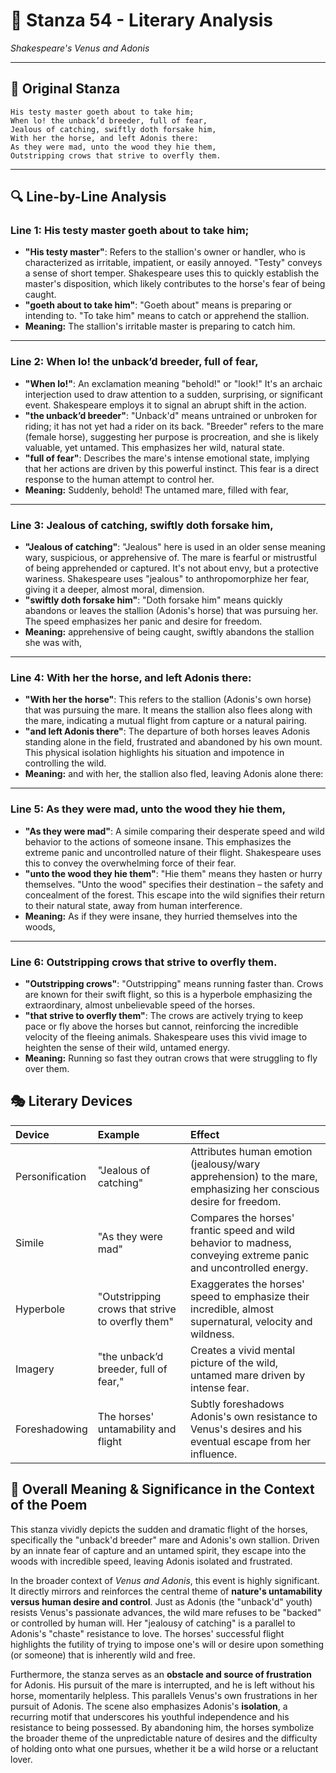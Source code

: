 # 🌹 Stanza 54 - Literary Analysis
*Shakespeare's Venus and Adonis*

---

## 📖 Original Stanza
```
His testy master goeth about to take him;
When lo! the unback’d breeder, full of fear,        
Jealous of catching, swiftly doth forsake him,
With her the horse, and left Adonis there:
As they were mad, unto the wood they hie them,
Outstripping crows that strive to overfly them.
```

---

## 🔍 Line-by-Line Analysis

### Line 1: His testy master goeth about to take him;
*   **"His testy master"**: Refers to the stallion's owner or handler, who is characterized as irritable, impatient, or easily annoyed. "Testy" conveys a sense of short temper. Shakespeare uses this to quickly establish the master's disposition, which likely contributes to the horse's fear of being caught.
*   **"goeth about to take him"**: "Goeth about" means is preparing or intending to. "To take him" means to catch or apprehend the stallion.
*   **Meaning:** The stallion's irritable master is preparing to catch him.

---

### Line 2: When lo! the unback’d breeder, full of fear,
*   **"When lo!"**: An exclamation meaning "behold!" or "look!" It's an archaic interjection used to draw attention to a sudden, surprising, or significant event. Shakespeare employs it to signal an abrupt shift in the action.
*   **"the unback’d breeder"**: "Unback'd" means untrained or unbroken for riding; it has not yet had a rider on its back. "Breeder" refers to the mare (female horse), suggesting her purpose is procreation, and she is likely valuable, yet untamed. This emphasizes her wild, natural state.
*   **"full of fear"**: Describes the mare's intense emotional state, implying that her actions are driven by this powerful instinct. This fear is a direct response to the human attempt to control her.
*   **Meaning:** Suddenly, behold! The untamed mare, filled with fear,

---

### Line 3: Jealous of catching, swiftly doth forsake him,
*   **"Jealous of catching"**: "Jealous" here is used in an older sense meaning wary, suspicious, or apprehensive of. The mare is fearful or mistrustful of being apprehended or captured. It's not about envy, but a protective wariness. Shakespeare uses "jealous" to anthropomorphize her fear, giving it a deeper, almost moral, dimension.
*   **"swiftly doth forsake him"**: "Doth forsake him" means quickly abandons or leaves the stallion (Adonis's horse) that was pursuing her. The speed emphasizes her panic and desire for freedom.
*   **Meaning:** apprehensive of being caught, swiftly abandons the stallion she was with,

---

### Line 4: With her the horse, and left Adonis there:
*   **"With her the horse"**: This refers to the stallion (Adonis's own horse) that was pursuing the mare. It means the stallion also flees along with the mare, indicating a mutual flight from capture or a natural pairing.
*   **"and left Adonis there"**: The departure of both horses leaves Adonis standing alone in the field, frustrated and abandoned by his own mount. This physical isolation highlights his situation and impotence in controlling the wild.
*   **Meaning:** and with her, the stallion also fled, leaving Adonis alone there:

---

### Line 5: As they were mad, unto the wood they hie them,
*   **"As they were mad"**: A simile comparing their desperate speed and wild behavior to the actions of someone insane. This emphasizes the extreme panic and uncontrolled nature of their flight. Shakespeare uses this to convey the overwhelming force of their fear.
*   **"unto the wood they hie them"**: "Hie them" means they hasten or hurry themselves. "Unto the wood" specifies their destination – the safety and concealment of the forest. This escape into the wild signifies their return to their natural state, away from human interference.
*   **Meaning:** As if they were insane, they hurried themselves into the woods,

---

### Line 6: Outstripping crows that strive to overfly them.
*   **"Outstripping crows"**: "Outstripping" means running faster than. Crows are known for their swift flight, so this is a hyperbole emphasizing the extraordinary, almost unbelievable speed of the horses.
*   **"that strive to overfly them"**: The crows are actively trying to keep pace or fly above the horses but cannot, reinforcing the incredible velocity of the fleeing animals. Shakespeare uses this vivid image to heighten the sense of their wild, untamed energy.
*   **Meaning:** Running so fast they outran crows that were struggling to fly over them.

## 🎭 Literary Devices

| Device          | Example                                 | Effect                                                                                                    |
| :-------------- | :-------------------------------------- | :-------------------------------------------------------------------------------------------------------- |
| Personification | "Jealous of catching"                   | Attributes human emotion (jealousy/wary apprehension) to the mare, emphasizing her conscious desire for freedom. |
| Simile          | "As they were mad"                      | Compares the horses' frantic speed and wild behavior to madness, conveying extreme panic and uncontrolled energy. |
| Hyperbole       | "Outstripping crows that strive to overfly them" | Exaggerates the horses' speed to emphasize their incredible, almost supernatural, velocity and wildness.     |
| Imagery         | "the unback’d breeder, full of fear,"   | Creates a vivid mental picture of the wild, untamed mare driven by intense fear.                           |
| Foreshadowing   | The horses' untamability and flight     | Subtly foreshadows Adonis's own resistance to Venus's desires and his eventual escape from her influence.   |

## 🎯 Overall Meaning & Significance in the Context of the Poem

This stanza vividly depicts the sudden and dramatic flight of the horses, specifically the "unback'd breeder" mare and Adonis's own stallion. Driven by an innate fear of capture and an untamed spirit, they escape into the woods with incredible speed, leaving Adonis isolated and frustrated.

In the broader context of *Venus and Adonis*, this event is highly significant. It directly mirrors and reinforces the central theme of **nature's untamability versus human desire and control**. Just as Adonis (the "unback'd" youth) resists Venus's passionate advances, the wild mare refuses to be "backed" or controlled by human will. Her "jealousy of catching" is a parallel to Adonis's "chaste" resistance to love. The horses' successful flight highlights the futility of trying to impose one's will or desire upon something (or someone) that is inherently wild and free.

Furthermore, the stanza serves as an **obstacle and source of frustration** for Adonis. His pursuit of the mare is interrupted, and he is left without his horse, momentarily helpless. This parallels Venus's own frustrations in her pursuit of Adonis. The scene also emphasizes Adonis's **isolation**, a recurring motif that underscores his youthful independence and his resistance to being possessed. By abandoning him, the horses symbolize the broader theme of the unpredictable nature of desires and the difficulty of holding onto what one pursues, whether it be a wild horse or a reluctant lover.
